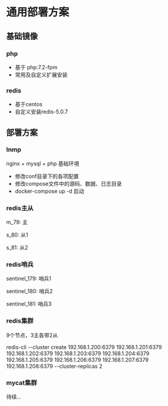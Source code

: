# 通用部署方案

## 基础镜像
### php
- 基于 php:7.2-fpm
- 常用及自定义扩展安装
### redis
- 基于centos
- 自定义安装redis-5.0.7
## 部署方案
### lnmp
nginx + mysql + php 基础环境
- 修改conf目录下的各项配置
- 修改compose文件中的源码、数据、日志目录
- docker-compose up -d 启动
### redis主从
m_79: 主

s_80: 从1

s_81: 从2
### redis哨兵
sentinel_179: 哨兵1

sentinel_180: 哨兵2

sentinel_181: 哨兵3
### redis集群
9个节点，3主各带2从

redis-cli --cluster create 192.168.1.200:6379 192.168.1.201:6379 192.168.1.202:6379 192.168.1.203:6379 192.168.1.204:6379 192.168.1.205:6379 192.168.1.206:6379 192.168.1.207:6379 192.168.1.208:6379 --cluster-replicas 2
### mycat集群 
待续...